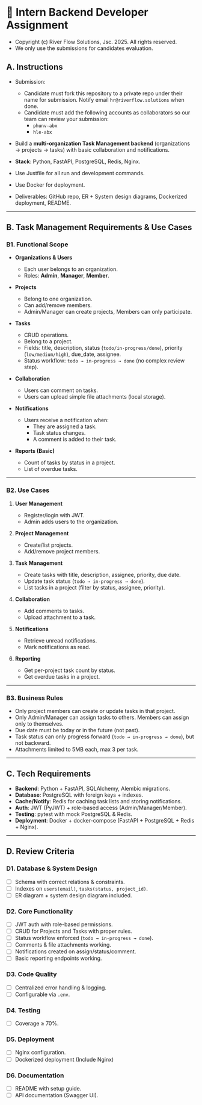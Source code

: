 # 📑 Intern Backend Developer Assignment

- Copyright (c) River Flow Solutions, Jsc. 2025. All rights reserved.
- We only use the submissions for candidates evaluation.

## **A. Instructions**
- Submission:
  - Candidate must fork this repository to a private repo under their name for submission. Notify email `hr@riverflow.solutions` when done.
  - Candidate must add the following accounts as collaborators so our team can review your submission:
    - `phunv-abx`
    - `hle-abx`

- Build a **multi-organization Task Management backend** (organizations → projects → tasks) with basic collaboration and notifications.  
- **Stack**: Python, FastAPI, PostgreSQL, Redis, Nginx.
- Use Justfile for all run and development commands.
- Use Docker for deployment.
- Deliverables: GitHub repo, ER + System design diagrams, Dockerized deployment, README. 

---

## **B. Task Management Requirements & Use Cases**

### **B1. Functional Scope**
- **Organizations & Users**
  - Each user belongs to an organization.  
  - Roles: **Admin**, **Manager**, **Member**.  

- **Projects**
  - Belong to one organization.  
  - Can add/remove members.  
  - Admin/Manager can create projects, Members can only participate.  

- **Tasks**
  - CRUD operations.  
  - Belong to a project.  
  - Fields: title, description, status (`todo/in-progress/done`), priority (`low/medium/high`), due_date, assignee.  
  - Status workflow: `todo → in-progress → done` (no complex review step).  

- **Collaboration**
  - Users can comment on tasks.  
  - Users can upload simple file attachments (local storage).  

- **Notifications**
  - Users receive a notification when:  
    - They are assigned a task.  
    - Task status changes.  
    - A comment is added to their task.  

- **Reports (Basic)**
  - Count of tasks by status in a project.  
  - List of overdue tasks.  

---

### **B2. Use Cases**
1. **User Management**
   - Register/login with JWT.  
   - Admin adds users to the organization.  

2. **Project Management**
   - Create/list projects.  
   - Add/remove project members.  

3. **Task Management**
   - Create tasks with title, description, assignee, priority, due date.  
   - Update task status (`todo → in-progress → done`).  
   - List tasks in a project (filter by status, assignee, priority).  

4. **Collaboration**
   - Add comments to tasks.  
   - Upload attachment to a task.  

5. **Notifications**
   - Retrieve unread notifications.  
   - Mark notifications as read.  

6. **Reporting**
   - Get per-project task count by status.  
   - Get overdue tasks in a project.  

---

### **B3. Business Rules**
- Only project members can create or update tasks in that project.  
- Only Admin/Manager can assign tasks to others. Members can assign only to themselves.  
- Due date must be today or in the future (not past).  
- Task status can only progress forward (`todo → in-progress → done`), but not backward.  
- Attachments limited to 5MB each, max 3 per task.  

---

## **C. Tech Requirements**
- **Backend**: Python + FastAPI, SQLAlchemy, Alembic migrations.  
- **Database**: PostgreSQL with foreign keys + indexes.  
- **Cache/Notify**: Redis for caching task lists and storing notifications.  
- **Auth**: JWT (PyJWT) + role-based access (Admin/Manager/Member).  
- **Testing**: pytest with mock PostgreSQL & Redis.  
- **Deployment**: Docker + docker-compose (FastAPI + PostgreSQL + Redis + Nginx).  

---

## **D. Review Criteria**

### **D1. Database & System Design**
- [ ] Schema with correct relations & constraints.  
- [ ] Indexes on `users(email)`, `tasks(status, project_id)`.  
- [ ] ER diagram + system design diagram included.  

### **D2. Core Functionality**
- [ ] JWT auth with role-based permissions.  
- [ ] CRUD for Projects and Tasks with proper rules.  
- [ ] Status workflow enforced (`todo → in-progress → done`).  
- [ ] Comments & file attachments working.  
- [ ] Notifications created on assign/status/comment.  
- [ ] Basic reporting endpoints working.  

### **D3. Code Quality**
- [ ] Centralized error handling & logging.  
- [ ] Configurable via `.env`.  

### **D4. Testing**
- [ ] Coverage ≥ 70%.  

### **D5. Deployment**
- [ ] Nginx configuration.  
- [ ] Dockerized deployment (Include Nginx)

### **D6. Documentation**
- [ ] README with setup guide.  
- [ ] API documentation (Swagger UI).
